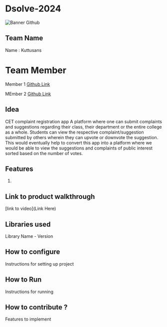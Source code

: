 # Dsolve-2024

![Banner Github](https://github.com/csacet/Dsolve-2024/assets/90597530/365f4d52-fd34-4df5-948d-8e95745a653a)


## Team Name
Name : Kuttusans 

# Team Member
Member 1 [Github Link](https://github.com/Dev-codeme)

MEmber 2 [Github Link](https://github.com/Arjun-kannan)

## Idea
CET complaint registration app
A platform where one can submit complaints and suggestions regarding their class, their department or the entire college as a whole. 
Students can view the respective complaint/suggestion submitted by others wherein they can upvote or downvote the suggestion. This would eventually help to convert this app into a platform where we would be able to view the suggestions and complaints of public interest sorted based on the number of votes. 

## Features 
1. 

## Link to product walkthrough
[link to video](Link Here)

   
## Libraries used
Library Name - Version


## How to configure
Instructions for setting up project

## How to Run
Instructions for running

## How to contribute ? 
Features to implement 
